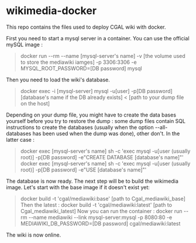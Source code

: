 # wikimedia-docker
This repo contains the files used to deploy CGAL wiki with docker.

First you need to start a mysql server in a container. You can use the official mySQL image :
 
> docker run --rm --name [mysql-server's name] -v [the volume used to store the mediawiki iamges] -p 3306:3306 -e MYSQL_ROOT_PASSWORD=[DB password] mysql
 
 Then you need to load the wiki's database. 
 > docker exec -i [mysql-server] mysql -u[user] -p[DB password] [database's name if the DB already exists] < [path to your dump file on the host]

Depending on your dump file, you might have to create the data bases yourself before you try to restore the dump :
some dump files contain SQL instructions to create the databases (usually when the option --all-databases has been
used when the dump was done), other don't. In the latter case :

> docker exec [mysql-server's name] sh -c 'exec mysql -u[user (usually root)] -p[DB password] -e"CREATE DATABASE [database's name]"'
> docker exec [mysql-server's name] sh -c 'exec mysql -u[user (usually root)] -p[DB password] -e"USE [database's name]"'

The database is now ready. 
The next step will be to build the wikimedia image. 
Let's start with the base image if it doesn't exist yet:
> docker build -t 'cgal/mediawiki:base' [path to Cgal_mediawiki_base]
Then the latest :
> docker build -t 'cgal/mediawiki:latest' [path to Cgal_mediawiki_latest]
Now you can run the container :
> docker run --rm --name mediawiki --link mysql-server:mysql -p 8080:80 -e MEDIAWIKI_DB_PASSWORD=[DB password] cgal/mediawiki:latest

The wiki is now online.
